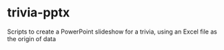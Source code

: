 # trivia-pptx
Scripts to create a PowerPoint slideshow for a trivia, using an Excel file as the origin of data
